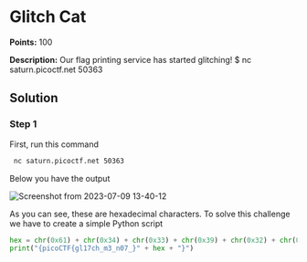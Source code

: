 # Glitch Cat


**Points:** 100

**Description:**  Our flag printing service has started glitching!
$ nc saturn.picoctf.net 50363



## Solution 

### Step 1

First, run this command

``` bash
 nc saturn.picoctf.net 50363

```

Below you have the output

![Screenshot from 2023-07-09 13-40-12](https://github.com/HelsNetwork/CTF-writeups/assets/87879515/8edfc72b-0e71-4c0e-b6b2-4d432e39b5d6)

 As you can see, these are hexadecimal characters. 
 To solve this challenge we have to create a simple Python script 

 ```python
hex = chr(0x61) + chr(0x34) + chr(0x33) + chr(0x39) + chr(0x32) + chr(0x64) + chr(0x32) + chr(0x65)
print("{picoCTF{gl17ch_m3_n07_}" + hex + "}")
```
